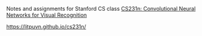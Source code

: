 
Notes and assignments for Stanford CS class [CS231n: Convolutional Neural Networks for Visual Recognition](http://vision.stanford.edu/teaching/cs231n/)

https://litpuvn.github.io/cs231n/

